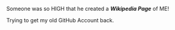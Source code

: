 Someone was so HIGH that he created a *****Wikipedia Page***** of ME!

Trying to get my old GitHub Account back.
